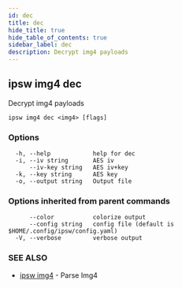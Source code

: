 ```yaml
---
id: dec
title: dec
hide_title: true
hide_table_of_contents: true
sidebar_label: dec
description: Decrypt img4 payloads
---
```

## ipsw img4 dec

Decrypt img4 payloads

```
ipsw img4 dec <img4> [flags]
```

### Options

```
  -h, --help            help for dec
  -i, --iv string       AES iv
      --iv-key string   AES iv+key
  -k, --key string      AES key
  -o, --output string   Output file
```

### Options inherited from parent commands

```
      --color           colorize output
      --config string   config file (default is $HOME/.config/ipsw/config.yaml)
  -V, --verbose         verbose output
```

### SEE ALSO

* [ipsw img4](/docs/cli/ipsw/img4)	 - Parse Img4


